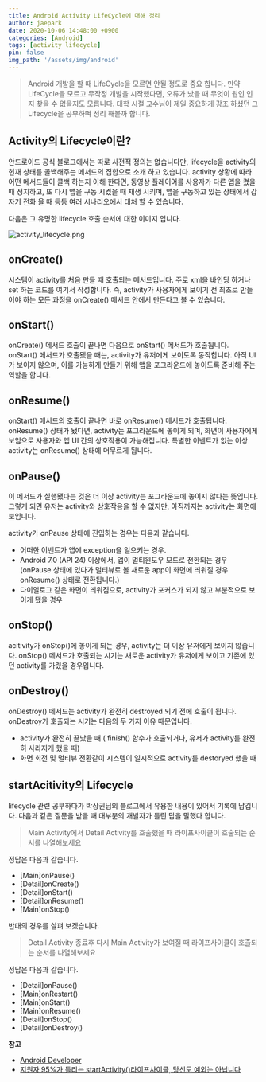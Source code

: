 ```yaml
---
title: Android Activity LifeCycle에 대해 정리
author: jaepark
date: 2020-10-06 14:48:00 +0900
categories: [Android]
tags: [activity lifecycle]
pin: false
img_path: '/assets/img/android'
---
```

> Android 개발을 할 때 LifeCycle을 모르면 안될 정도로 중요 합니다. 만약 LifeCycle을 모르고 무작정 개발을 시작했다면, 
> 오류가 났을 때 무엇이 원인 인지 찾을 수 없을지도 모릅니다. 대학 시절 교수님이 제일 중요하게 강조 하셨던 
> 그 Lifecycle을 공부하며 정리 해볼까 합니다.

## **Activity의 Lifecycle이란?**

안드로이드 공식 블로그에서는 따로 사전적 정의는 없습니다만, lifecycle을 activity의 현재 상태를 콜백해주는 메서드의 집합으로 소개 하고 있습니다. 
activity 상황에 따라 어떤 메서드들이 콜백 하는지 이해 한다면, 동영상 플레이어를 사용자가 다른 앱을 켰을 때 정지하고, 
또 다시 앱을 구동 시켰을 때 재생 시키며, 앱을 구동하고 있는 상태에서 갑자기 전화 올 때 등등 여러 시나리오에서 대처 할 수 있습니다.

다음은 그 유명한 lifecycle 호출 순서에 대한 이미지 입니다.

![activity_lifecycle.png](..%2F..%2F..%2Fassets%2Fimg%2Fandroid%2Factivity_lifecycle.png)

## **onCreate()**
시스템이 activity를 처음 만들 때 호출되는 메서드입니다. 주로 xml을 바인딩 하거나 set 하는 코드를 여기서 작성합니다. 
즉, activity가 사용자에게 보이기 전 최초로 만들어야 하는 모든 과정을 onCreate() 메서드 안에서 만든다고 볼 수 있습니다.

## **onStart()**
onCreate() 메서드 호출이 끝나면 다음으로 onStart() 메서드가 호출됩니다. onStart() 메서드가 호출됐을 때는, 
activity가 유저에게 보이도록 동작합니다. 아직 UI가 보이지 않으며, 이를 가능하게 만들기 위해 앱을 포그라운드에 놓이도록 준비해 주는 역할을 합니다.

## **onResume()**
onStart() 메서드의 호출이 끝나면 바로 onResume() 메서드가 호출됩니다. onResume() 상태가 됐다면, 
activity는 포그라운드에 놓이게 되며, 화면이 사용자에게 보임으로 사용자와 앱 UI 간의 상호작용이 가능해집니다. 
특별한 이벤트가 없는 이상 activity는 onResume() 상태에 머무르게 됩니다.

## **onPause()**
이 메서드가 실행됐다는 것은 더 이상 activity는 포그라운드에 놓이지 않다는 뜻입니다. 
그렇게 되면 유저는 activity와 상호작용을 할 수 없지만, 아직까지는 activity는 화면에 보입니다.

activity가 onPause 상태에 진입하는 경우는 다음과 같습니다.
- 어떠한 이벤트가 앱에 exception을 일으키는 경우.
- Android 7.0 (API 24) 이상에서, 앱이 멀티윈도우 모드로 전환되는 경우 (onPause 상태에 있다가 멀티뷰로 볼 새로운 app이 화면에 띄워질 경우 onResume() 상태로 전환됩니다.)
- 다이얼로그 같은 화면이 띄워짐으로, activity가 포커스가 되지 않고 부분적으로 보이게 됐을 경우

## **onStop()**
acitivity가 onStop()에 놓이게 되는 경우, activity는 더 이상 유저에게 보이지 않습니다. onStop() 메서드가 호출되는 시기는 새로운 activity가 유저에게 보이고 기존에 있던 activity를 가렸을 경우입니다. 

## **onDestroy()**
onDestroy() 메서드는 activity가 완전히 destroyed 되기 전에 호출이 됩니다. onDestroy가 호출되는 시기는 다음의 두 가지 이유 때문입니다.
- activity가 완전히 끝났을 때 ( finish() 함수가 호출되거나, 유저가 activity를 완전히 사라지게 했을 때)
- 화면 회전 및 멀티뷰 전환같이 시스템이 일시적으로 activity를 destoryed 했을 때

## **startAcitivity의 Lifecycle**
lifecycle 관련 공부하다가 박상권님의 블로그에서 유용한 내용이 있어서 기록에 남깁니다. 다음과 같은 질문을 받을 때 대부분의 개발자가 틀린 답을 말했다 합니다.
> Main Activity에서 Detail Activity를 호출했을 때 라이프사이클이 호출되는 순서를 나열해보세요

정답은 다음과 같습니다.
- [Main]onPause()
- [Detail]onCreate()
- [Detail]onStart()
- [Detail]onResume()
- [Main]onStop()

반대의 경우를 살펴 보겠습니다. 
> Detail Activity 종료후 다시 Main Activity가 보여질 때 라이프사이클이 호출되는 순서를 나열해보세요

정답은 다음과 같습니다.
- [Detail]onPause()
- [Main]onRestart()
- [Main]onStart()
- [Main]onResume()
- [Detail]onStop()
- [Detail]onDestroy()

**참고**  
- [Android Developer](https://developer.android.com/guide/components/activities/activity-lifecycle)
- [지원자 95%가 틀리는 startActivity()라이프사이클, 당신도 예외는 아닙니다](https://medium.com/%EB%B0%95%EC%83%81%EA%B6%8C%EC%9D%98-%EC%82%BD%EC%A7%88%EB%B8%94%EB%A1%9C%EA%B7%B8/%EC%A7%80%EC%9B%90%EC%9E%90-95-%EA%B0%80-%ED%8B%80%EB%A6%AC%EB%8A%94-startactivity-%EB%9D%BC%EC%9D%B4%ED%94%84%EC%82%AC%EC%9D%B4%ED%81%B4-%EB%8B%B9%EC%8B%A0%EB%8F%84-%EC%98%88%EC%99%B8%EB%8A%94-%EC%95%84%EB%8B%99%EB%8B%88%EB%8B%A4-ed0947a48d6)
